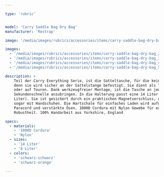 ```yaml
---

type: 'rubric'


model: 'Carry Saddle Bag Dry Bag'
manufacturer: 'Restrap'

image: '/media/images/rubrics/accessories/items/carry-saddle-bag-dry-bag_1.jpeg'

images:
  - '/media/images/rubrics/accessories/items/carry-saddle-bag-dry-bag_2.jpeg'
  - '/media/images/rubrics/accessories/items/carry-saddle-bag-dry-bag_3.jpeg'
  - '/media/images/rubrics/accessories/items/carry-saddle-bag-dry-bag_4.jpeg'
  - '/media/images/rubrics/accessories/items/carry-saddle-bag-dry-bag_5.jpeg'

description: >
    Teil der Carry Everything Serie, ist die Satteltasche, für die kein Gepäckträger nötig ist, 
    denn sie wird sicher an der Sattelstange befestigt. Sie dient als Transportgepäck für Vielfahrer 
    oder auf Touren. Dank werkzeugfreier Montage, ist die Tasche an jedem Fahrrad in 
    Sekundenschnelle anzubringen. In die Halterung passt eine 14 Liter Dry Bag (kleine Halterung, 8 
    Liter). Sie ist gesichert durch ein praktischen Magnetverschluss, der einfach einzustellen ist, 
    sogar mit Handschuhen. Die Hartschale für einfaches Laden wird aufgewertet durch reflektiven 
    Paracord und verstärkte Ösen. 1000D Cordura mit Nylon Gewebe für extra Stärke garantieren 
    Robustheit. 100% Handarbeit aus Yorkshire, England

specs:
  - materials:
    - '1000D Cordura'
    - 'Nylon'
  - sizes:
    - '14 Liter'
    - '8 Liter'
  - colors:
    - 'schwarz-schwarz'
    - 'schwarz-orange'
   
---
```

